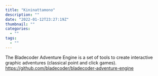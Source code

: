 ```yaml
---
title: "Kininattamono"
description: ""
date: "2022-01-12T23:27:19Z"
thumbnail: ""
categories:
  - ""
tags:
  - ""
---
```

The Bladecoder Adventure Engine is a set of tools to create interactive graphic adventures (classical point and click games).
https://github.com/bladecoder/bladecoder-adventure-engine
